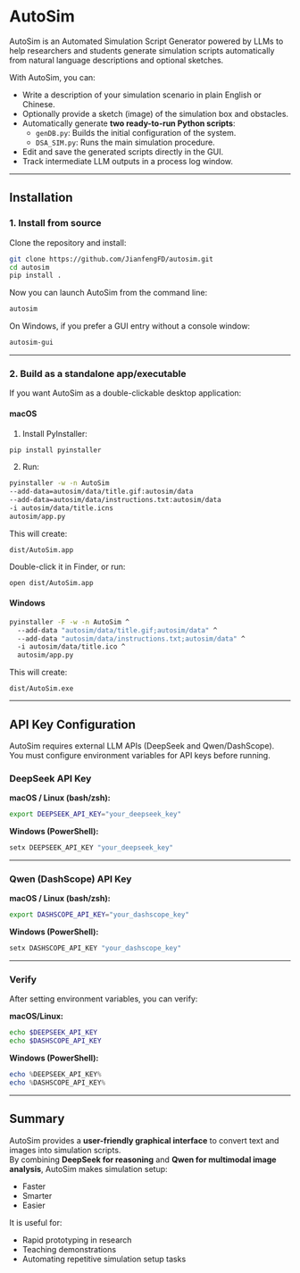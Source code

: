 # AutoSim
AutoSim is an Automated Simulation Script Generator powered by LLMs to help researchers and students generate simulation scripts automatically from natural language descriptions and optional sketches.  

With AutoSim, you can:
- Write a description of your simulation scenario in plain English or Chinese.
- Optionally provide a sketch (image) of the simulation box and obstacles.
- Automatically generate **two ready-to-run Python scripts**:
  - `genDB.py`: Builds the initial configuration of the system.
  - `DSA_SIM.py`: Runs the main simulation procedure.
- Edit and save the generated scripts directly in the GUI.
- Track intermediate LLM outputs in a process log window.

---

## Installation

### 1. Install from source

Clone the repository and install:

```bash
git clone https://github.com/JianfengFD/autosim.git
cd autosim
pip install .
```

Now you can launch AutoSim from the command line:

```bash
autosim
```

On Windows, if you prefer a GUI entry without a console window:

```bash
autosim-gui
```

---

### 2. Build as a standalone app/executable

If you want AutoSim as a double-clickable desktop application:

#### macOS

1. Install PyInstaller:

```bash
pip install pyinstaller
```

2. Run:

```bash
pyinstaller -w -n AutoSim
--add-data=autosim/data/title.gif:autosim/data
--add-data=autosim/data/instructions.txt:autosim/data
-i autosim/data/title.icns
autosim/app.py
```

This will create:

```
dist/AutoSim.app
```

Double-click it in Finder, or run:

```bash
open dist/AutoSim.app
```

#### Windows

```bash
pyinstaller -F -w -n AutoSim ^
  --add-data "autosim/data/title.gif;autosim/data" ^
  --add-data "autosim/data/instructions.txt;autosim/data" ^
  -i autosim/data/title.ico ^
  autosim/app.py
```

This will create:

```
dist/AutoSim.exe
```

---

## API Key Configuration

AutoSim requires external LLM APIs (DeepSeek and Qwen/DashScope).  
You must configure environment variables for API keys before running.

### DeepSeek API Key

**macOS / Linux (bash/zsh):**

```bash
export DEEPSEEK_API_KEY="your_deepseek_key"
```

**Windows (PowerShell):**

```powershell
setx DEEPSEEK_API_KEY "your_deepseek_key"
```

---

### Qwen (DashScope) API Key

**macOS / Linux (bash/zsh):**

```bash
export DASHSCOPE_API_KEY="your_dashscope_key"
```

**Windows (PowerShell):**

```powershell
setx DASHSCOPE_API_KEY "your_dashscope_key"
```

---

### Verify

After setting environment variables, you can verify:

**macOS/Linux:**

```bash
echo $DEEPSEEK_API_KEY
echo $DASHSCOPE_API_KEY
```

**Windows (PowerShell):**

```powershell
echo %DEEPSEEK_API_KEY%
echo %DASHSCOPE_API_KEY%
```

---

## Summary

AutoSim provides a **user-friendly graphical interface** to convert text and images into simulation scripts.  
By combining **DeepSeek for reasoning** and **Qwen for multimodal image analysis**, AutoSim makes simulation setup:  
- Faster  
- Smarter  
- Easier  

It is useful for:
- Rapid prototyping in research
- Teaching demonstrations
- Automating repetitive simulation setup tasks
